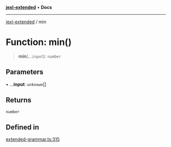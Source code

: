 [**jexl-extended**](../README.md) • **Docs**

***

[jexl-extended](../README.md) / min

# Function: min()

> **min**(...`input`): `number`

## Parameters

• ...**input**: `unknown`[]

## Returns

`number`

## Defined in

[extended-grammar.ts:315](https://github.com/nikoraes/jexl-extended/blob/0f5e836bd796a7ceb7bc07f325b2ca770e2551a1/src/extended-grammar.ts#L315)
